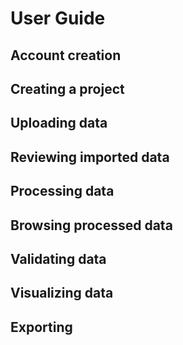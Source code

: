 # User Guide

## Account creation

## Creating a project

## Uploading data

## Reviewing imported data

## Processing data

## Browsing processed data

## Validating data

## Visualizing data

## Exporting

